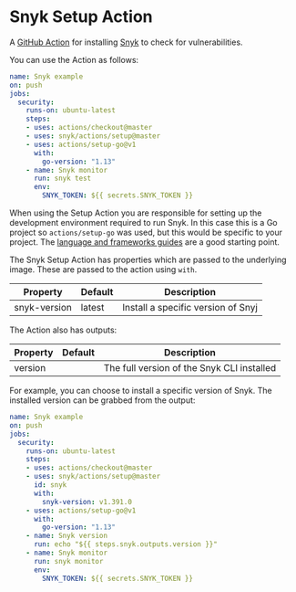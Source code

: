 # Snyk Setup Action

A [GitHub Action](https://github.com/features/actions) for installing [Snyk](https://snyk.co/SnykGH) to check for
vulnerabilities.

You can use the Action as follows:

```yaml
name: Snyk example 
on: push
jobs:
  security:
    runs-on: ubuntu-latest
    steps:
    - uses: actions/checkout@master
    - uses: snyk/actions/setup@master
    - uses: actions/setup-go@v1
      with:
        go-version: "1.13"
    - name: Snyk monitor 
      run: snyk test
      env:
        SNYK_TOKEN: ${{ secrets.SNYK_TOKEN }}
```

When using the Setup Action you are responsible for setting up the development environment required to run Snyk.
In this case this is a Go project so `actions/setup-go` was used, but this would be specific to your project. The [language and frameworks guides](https://docs.github.com/en/actions/language-and-framework-guides) are a good starting point.

The Snyk Setup Action has properties which are passed to the underlying image. These are
passed to the action using `with`.

| Property | Default | Description |
| --- | --- | --- |
| snyk-version | latest | Install a specific version of Snyj |

The Action also has outputs:

| Property | Default | Description |
| --- | --- | --- |
| version |   | The full version of the Snyk CLI installed |

For example, you can choose to install a specific version of Snyk. The installed version can be
grabbed from the output:

```yaml
name: Snyk example
on: push
jobs:
  security:
    runs-on: ubuntu-latest
    steps:
    - uses: actions/checkout@master
    - uses: snyk/actions/setup@master
      id: snyk
      with:
        snyk-version: v1.391.0
    - uses: actions/setup-go@v1
      with:
        go-version: "1.13"
    - name: Snyk version
      run: echo "${{ steps.snyk.outputs.version }}"
    - name: Snyk monitor 
      run: snyk monitor
      env:
        SNYK_TOKEN: ${{ secrets.SNYK_TOKEN }}
```
